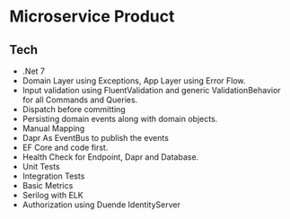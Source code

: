 # Microservice Product


## Tech

* .Net 7
* Domain Layer using Exceptions, App Layer using Error Flow.
* Input validation using FluentValidation and generic ValidationBehavior for all Commands and Queries.
* Dispatch before committing
* Persisting domain events along with domain objects. 
* Manual Mapping
* Dapr As EventBus to publish the events
* EF Core and code first.
* Health Check for Endpoint, Dapr and Database.
* Unit Tests
* Integration Tests
* Basic Metrics
* Serilog with ELK
* Authorization using Duende IdentityServer